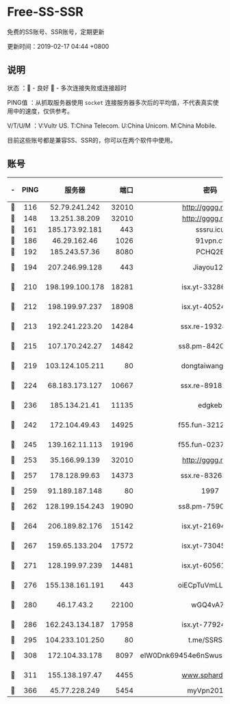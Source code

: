 # Free-SS-SSR

免费的SS账号、SSR账号，定期更新

更新时间：2019-02-17 04:44 +0800

## 说明

状态     ：🙂 - 良好 🙁 - 多次连接失败或连接超时

PING值   ：从抓取服务器使用 `socket` 连接服务器多次后的平均值，不代表真实使用中的速度，仅供参考。

V/T/U/M  ：V:Vultr US. T:China Telecom. U:China Unicom. M:China Mobile.

目前这些账号都是兼容SS、SSR的，你可以在两个软件中使用。

## 账号

|-|PING|服务器|端口|密码|加密方式|区域|V/T/U/M|
|:----:|:----:|:-----:|-----:|:----:|:----:|:----:|:----:|
|🙂|116|52.79.241.242|32010|http://gggg.rocks|chacha20|KR|10↑/10↑/10↑/10↑|
|🙂|148|13.251.38.209|32010|http://gggg.rocks|chacha20|SG|10↑/10↑/10↑/10↑|
|🙂|161|185.173.92.181|443|sssru.icu|rc4-md5|RU|9↑/10↑/10↑/10↑|
|🙂|186|46.29.162.46|1026|91vpn.cf|rc4-md5|RU|10↑/10↑/10↑/10↑|
|🙂|192|185.243.57.36|8080|PCHQ2E|rc4-md5|US|10↑/10↑/10↑/10↑|
|🙂|194|207.246.99.128|443|Jiayou123|aes-256-cfb|US|5↓/10↑/10↑/10↑|
|🙂|210|198.199.100.178|18281|isx.yt-33286387|aes-256-cfb|US|10↑/10↑/10↑/10↑|
|🙂|212|198.199.97.237|18908|isx.yt-40524699|aes-256-cfb|US|10↑/10↑/10↑/10↑|
|🙂|213|192.241.223.20|14284|ssx.re-19328546|aes-256-cfb|US|7↑/6↑/6↑/6↑|
|🙂|215|107.170.242.27|14842|ss8.pm-84208865|aes-256-cfb|US|7↑/6↑/6↑/6↑|
|🙂|219|103.124.105.211|80|dongtaiwang.com|aes-256-cfb|US|10↑/10↑/10↑/10↑|
|🙂|224|68.183.173.127|10667|ssx.re-89182377|aes-256-cfb|US|7↑/6↑/6↑/6↑|
|🙂|236|185.134.21.41|11135|edgkeb|aes-256-cfb|GB|10↑/10↑/10↑/10↑|
|🙂|242|172.104.49.43|14925|f55.fun-32127186|aes-256-cfb|SG|7↑/6↑/6↑/6↑|
|🙂|245|139.162.11.113|19196|f55.fun-02374211|aes-256-cfb|SG|7↑/6↑/6↑/6↑|
|🙂|253|35.166.99.139|32010|http://gggg.rocks|chacha20|US|9↑/9↑/9↑/9↑|
|🙂|257|178.128.99.63|14373|ssx.re-83263368|aes-256-cfb|SG|7↑/6↑/6↑/6↑|
|🙂|259|91.189.187.148|80|1997|chacha20|US|8↑/10↑/10↑/10↑|
|🙂|262|128.199.154.243|19090|ss8.pm-75908387|aes-256-cfb|SG|10↑/10↑/9↑/10↑|
|🙂|264|206.189.82.176|15142|isx.yt-21694234|aes-256-cfb|SG|10↑/10↑/10↑/10↑|
|🙂|267|159.65.133.204|17572|isx.yt-73045201|aes-256-cfb|SG|10↑/10↑/10↑/10↑|
|🙂|271|128.199.97.239|14481|isx.yt-60561535|aes-256-cfb|SG|10↑/10↑/10↑/10↑|
|🙂|276|155.138.161.191|443|oiECpTuVmLLxk4Ts|aes-256-cfb|US|10↑/10↑/10↑/10↑|
|🙂|280|46.17.43.2|22100|wGQ4vA7D|aes-256-gcm|RU|10↑/10↑/10↑/10↑|
|🙂|286|162.243.134.187|17958|isx.yt-77924833|aes-256-cfb|US|10↑/10↑/10↑/10↑|
|🙂|295|104.233.101.250|80|t.me/SSRSUB|rc4-md5|CA|10↑/10↑/10↑/10↑|
|🙂|308|172.104.33.178|8097|eIW0Dnk69454e6nSwuspv9DmS201tQ0D|aes-256-cfb|SG|10↑/10↑/10↑/10↑|
|🙂|311|155.138.197.47|4455|www.sphard.com|aes-256-cfb|US|10↑/10↑/10↑/10↑|
|🙂|366|45.77.228.249|5454|myVpn2019[]|rc4-md5|GB|10↑/10↑/10↑/10↑|
